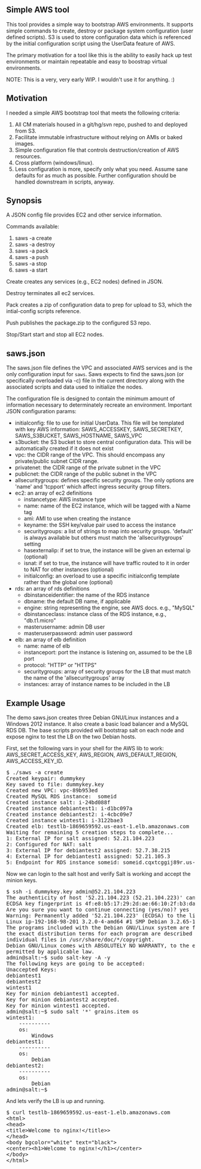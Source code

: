 Simple AWS tool
---------------

This tool provides a simple way to bootstrap AWS environments. It supports
simple commands to create, destroy or package system configuration (user
defined scripts). S3 is used to store configuration data which is referenced by
the initial configuration script using the UserData feature of AWS.

The primary motivation for a tool like this is the ability to easily hack up
test environments or maintain repeatable and easy to boostrap virtual
environments.

NOTE: This is a very, very early WIP. I wouldn't use it for anything. :)

Motivation
----------

I needed a simple AWS bootstrap tool that meets the following criteria:

1. All CM materials housed in a git/hg/svn repo, pushed to and deployed from S3.
2. Facilitate immutable infrastructure without relying on AMIs or baked images.
3. Simple configuration file that controls destruction/creation of AWS resources.
4. Cross platform (windows/linux).
5. Less configuration is more, specify only what you need. Assume sane defaults for as much as possible. Further configuration should be handled downstream in scripts, anyway.


Synopsis
--------

A JSON config file provides EC2 and other service information.

Commands available:

1. saws -a create
2. saws -a destroy
3. saws -a pack
4. saws -a push
5. saws -a stop
6. saws -a start

Create creates any services (e.g., EC2 nodes) defined in JSON.

Destroy terminates all ec2 services.

Pack creates a zip of configuration data to prep for upload to S3, which the intial-config scripts reference.

Push publishes the package.zip to the configured S3 repo.

Stop/Start start and stop all EC2 nodes.

saws.json
---------

The saws.json file defines the VPC and associated AWS services and is the only configuration input for <code>saws</code>. Saws expects to find the saws.json (or specifically overloaded via -c) file in the current directory along with the associated scripts and data used to initialize the nodes.

The configuration file is designed to contain the minimum amount of information necessary to determinately recreate an environment. Important JSON configuration params:

* initialconfig: file to use for initial UserData. This file will be templated with key AWS information: SAWS_ACCESSKEY, SAWS_SECRETKEY, SAWS_S3BUCKET, SAWS_HOSTNAME, SAWS_VPC
* s3bucket: the S3 bucket to store central configuration data. This will be automatically created if it does not exist
* vpc: the CIDR range of the VPC. This should encompass any private/public subnet CIDR range.
* privatenet: the CIDR range of the private subnet in the VPC
* publicnet: the CIDR range of the public subnet in the VPC
* allsecuritygroups: defines specific security groups. The only options are 'name' and 'tcpport' which affect ingress security group filters.
* ec2: an array of ec2 definitions
	* instancetype: AWS instance type
	* name: name of the EC2 instance, which will be tagged with a Name tag
	* ami: AMI to use when creating the instance
	* keyname: the SSH key/value pair used to access the instance
	* securitygroups: a list of strings to map into security groups. 'default' is always available but others must match the 'allsecuritygroups' setting
	* hasexternalip: if set to true, the instance will be given an external ip (optional)
	* isnat: if set to true, the instance will have traffic routed to it in order to NAT for other instances (optional)
	* initialconfig: an overload to use a specific initialconfig template rather than the global one (optional)
* rds: an array of rds definitions
	* dbinstanceidentifier: the name of the RDS instance
	* dbname: the default DB name, if applicable
	* engine: string representing the engine, see AWS docs. e.g., "MySQL"
	* dbinstanceclass: instance class of the RDS instance, e.g., "db.t1.micro"
	* masterusername: admin DB user
	* masteruserpassword: admin user password
* elb: an array of elb definition
	* name: name of elb
	* instanceport: port the instance is listening on, assumed to be the LB port
	* protocol: "HTTP" or "HTTPS"
	* securitygroups: array of security groups for the LB that must match the name of the 'allsecuritygroups' array
	* instances: array of instance names to be included in the LB



Example Usage
-------

The demo saws.json creates three Debian GNU/Linux instances and a Windows 2012 instance. It also create a basic load balancer and a MySQL RDS DB. The base scripts provided will bootstrap salt on each node and expose nginx to test the LB on the two Debian hosts.

First, set the following vars in your shell for the AWS lib to work: AWS_SECRET_ACCESS_KEY, AWS_REGION, AWS_DEFAULT_REGION, AWS_ACCESS_KEY_ID.

<pre>
$ ./saws -a create
Created keypair: dummykey
Key saved to file: dummykey.key
Created new VPC: vpc-89b953ed
Created MySQL RDS instance:  someid
Created instance salt: i-24bd088f
Created instance debiantest1: i-d1bc097a
Created instance debiantest2: i-4cbc09e7
Created instance wintest1: i-3122bae3
Created elb: testlb-1869659592.us-east-1.elb.amazonaws.com
Waiting for remaining 5 creation steps to complete...
1: External IP for salt assigned: 52.21.104.223
2: Configured for NAT: salt
3: External IP for debiantest2 assigned: 52.7.38.215
4: External IP for debiantest1 assigned: 52.21.105.3
5: Endpoint for RDS instance someid: someid.cqxtcggij89r.us-east-1.rds.amazonaws.com
</pre>

Now we can login to the salt host and verify Salt is working and accept the minion keys.

<pre>
$ ssh -i dummykey.key admin@52.21.104.223
The authenticity of host '52.21.104.223 (52.21.104.223)' can't be established.
ECDSA key fingerprint is 4f:e8:b5:17:29:2d:ae:66:10:2f:b3:da:94:ee:33:6f.
Are you sure you want to continue connecting (yes/no)? yes
Warning: Permanently added '52.21.104.223' (ECDSA) to the list of known hosts.
Linux ip-192-168-98-201 3.2.0-4-amd64 #1 SMP Debian 3.2.65-1+deb7u1 x86_64
The programs included with the Debian GNU/Linux system are free software;
the exact distribution terms for each program are described in the
individual files in /usr/share/doc/*/copyright.
Debian GNU/Linux comes with ABSOLUTELY NO WARRANTY, to the extent
permitted by applicable law.
admin@salt:~$ sudo salt-key -A -y                                                       
The following keys are going to be accepted:
Unaccepted Keys:
debiantest1
debiantest2
wintest1
Key for minion debiantest1 accepted.
Key for minion debiantest2 accepted.
Key for minion wintest1 accepted.
admin@salt:~$ sudo salt '*' grains.item os
wintest1:
    ----------
    os:
        Windows
debiantest1:
    ----------
    os:
        Debian
debiantest2:
    ----------
    os:
        Debian
admin@salt:~$ 
</pre>

And lets verify the LB is up and running.

<pre>
$ curl testlb-1869659592.us-east-1.elb.amazonaws.com
&lt;html&gt;
&lt;head&gt;
&lt;title&gt;Welcome to nginx!&lt;/title&gt;&gt;
&lt;/head&gt;
&lt;body bgcolor="white" text="black"&gt;
&lt;center>&lt;h1&gt;Welcome to nginx!&lt;/h1&gt;&lt;/center&gt;
&lt;/body>
&lt;/html>
</pre>




